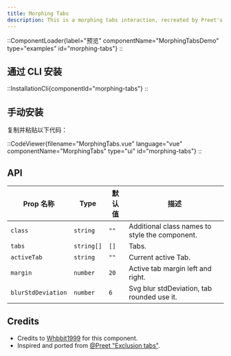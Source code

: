 ```yaml
---
title: Morphing Tabs
description: This is a morphing tabs interaction, recreated by Preet's work and featuring the gooey effect component.
---
```


::ComponentLoader{label="预览" componentName="MorphingTabsDemo" type="examples" id="morphing-tabs"}
::

## 通过 CLI 安装

::InstallationCli{componentId="morphing-tabs"}
::

## 手动安装

复制并粘贴以下代码：

::CodeViewer{filename="MorphingTabs.vue" language="vue" componentName="MorphingTabs" type="ui" id="morphing-tabs"}
::

## API

| Prop 名称          | Type       | 默认值 | 描述                                           |
| ------------------ | ---------- | ------ | ---------------------------------------------- |
| `class`            | `string`   | `""`   | Additional class names to style the component. |
| `tabs`             | `string[]` | `[]`   | Tabs.                                          |
| `activeTab`        | `string`   | `""`   | Current active Tab.                            |
| `margin`           | `number`   | `20`   | Active tab margin left and right.              |
| `blurStdDeviation` | `number`   | `6`    | Svg blur stdDeviation, tab rounded use it.     |

## Credits

- Credits to [Whbbit1999](https://github.com/Whbbit1999) for this component.
- Inspired and ported from [@Preet "Exclusion tabs"](https://x.com/wickedmishra/status/1823026659894940124).
